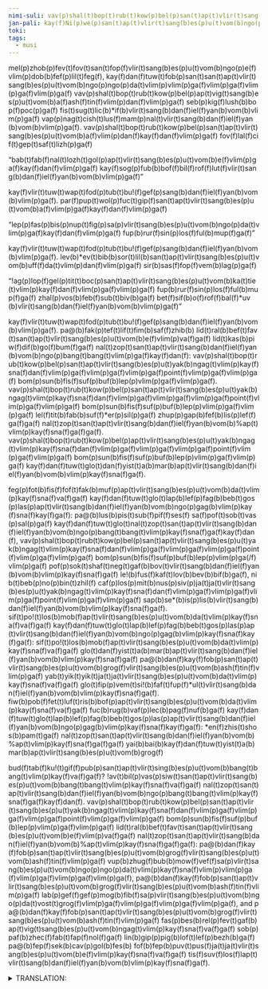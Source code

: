 ```yaml
---
nimi-suli: vav(p)shal(t)bop(t)rub(t)kow(p)bel(p)san(t)ap(t)vlir(t)sang(b)es(p)u(t)yak(b)ngag(t)vlim(p)kay(f)sna(f)dan(f)vlim(p)ga(f)vlim(p)ga(f)vlim(p)ga(f)point(f)vlim(p)ga(f)vlim(p)ga(f) bom(p)sun(b)fis(f)suf(p)buf(b)lep(p)vlim(p)ga(f)vlim(p)ga(f)
jan-pali: kay(f)​Ni(p)​we(p)​san(t)​ap(t)​vlir(t)​sang(b)​es(p)​u(t)​vom(b)​ngo(p)​ngag(t)​vlim(p)​kay(f)​sna(f)​va(f)​ga(f)
toki: 
tags:
  - musi
---
```

mel(p)​zhob(p)​fev(t)​fov(t)​san(t)​fop(f)​vlir(t)​sang(b)​es(p)​u(t)​vom(b)​ngo(p)​e(f)​vlim(p)dob(b)fef(p)lil(t)feg(f), kay(f)​dan(f)​tuw(t)​fob(p)​san(t)​san(t)​ap(t)​vlir(t)​sang(b)​es(p)​u(t)​vom(b)​ngo(p)​ngo(p)​da(t)​vlim(p)​vlim(p)​ga(f)​vlim(p)​ga(f)​vlim(p)​ga(f)​vlim(p)​ga(f) vav(p)​shal(t)​bop(t)​rub(t)​kow(p)​bel(p)​ap(t)​vig(t)​sang(b)​es(p)​u(t)​vom(b)​a(f)​ash(f)​tin(f)​vlim(p)​dan(f)​vlim(p)​ga(f) seb(p)kig(f)lush(b)bop(f)poc(p)ga(f) fis(t)​sug(t)​lic(b)​*if(b)​vlir(t)​sang(b)​dan(f)​iel(f)​yan(b)​vom(b)​vlim(p)​ga(f) vap(p)​nag(t)​cish(t)​lus(f)​mam(p)​nal(t)​vlir(t)​sang(b)​dan(f)​iel(f)​yan(b)​vom(b)​vlim(p)​ga(f). vav(p)​shal(t)​bop(t)​rub(t)​kow(p)​bel(p)​san(t)​ap(t)​vlir(t)​sang(b)​es(p)​u(t)​vom(b)​a(f)​vlim(p)​dan(f)​kay(f)​dan(f)​vlim(p)​ga(f) fov(f)lal(f)cif(t)gep(t)saf(t)lizh(p)ga(f) 

“bab(t)​fab(f)​nal(t)​lozh(t)​gol(p)​ap(t)​vlir(t)​sang(b)​es(p)​u(t)​vom(b)​e(f)​vlim(p)​ga(f)​kay(f)​dan(f)​vlim(p)​ga(f) kay(f)sog(p)​fub(b)​bof(f)​bil(f)​rof(f)​lut(f)​vlir(t)​sang(b)​dan(f)​iel(f)​yan(b)​vom(b)​vlim(p)​ga(f)” 

kay(f)​vlir(t)​tuw(t)​wap(t)​fod(p)​tub(t)​bu!(f)​gef(p)​sang(b)​dan(f)​iel(f)​yan(b)​vom(b)​vlim(p)​ga(f). par(f)​pup(t)​wol(p)​fuc(t)​gip(f)​san(t)​ap(t)​vlir(t)​sang(b)​es(p)​u(t)​vom(b)​a(f)​vlim(p)​ga(f)​kay(f)​dan(f)​vlim(p)​ga(f) 

“lep(p)​fas(p)​bis(p)​nup(t)​fig(p)​sa(p)​vlir(t)​sang(b)​es(p)​u(t)​vom(b)​ngo(p)​da(t)​vlim(p)​ga(f)​kay(f)​dan(f)​vlim(p)​ga(f) fup(b)rur(f)sin(p)los(f)ful(b)mup(f)ga(f)” 

kay(f)​vlir(t)​tuw(t)​wap(t)​fod(p)​tub(t)​bu!(f)​gef(p)​sang(b)​dan(f)​iel(f)​yan(b)​vom(b)​vlim(p)​ga(f). lev(b)​*ev(t)​bib(b)​sor(t)​lil(b)​san(t)​ap(t)​vlir(t)​sang(b)​es(p)​u(t)​vom(b)​uff(f)​da(t)​vlim(p)​dan(f)​vlim(p)​ga(f) sir(b)sas(f)fop(f)vem(b)lag(p)ga(f) 

“!ag(p)​lop(f)​gel(p)​tit(t)​boc(p)​san(t)​ap(t)​vlir(t)​sang(b)​es(p)​u(t)​vom(b)​ka(t)​tie(t)​vlim(p)​kay(f)​dan(f)​vlim(p)​ga(f)​vlim(p)​ga(f) fup(b)rur(f)sin(p)los(f)ful(b)mup(f)ga(f) zhal(p)vos(b)feb(f)sub(t)biv(b)ga(f) bet(f)​sif(b)​*o*(f)​rof(f)​bal(f)​*uv(b)​vlir(t)​sang(b)​dan(f)​iel(f)​yan(b)​vom(b)​vlim(p)​ga(f)” 

kay(f)​vlir(t)​tuw(t)​wap(t)​fod(p)​tub(t)​bu!(f)​gef(p)​sang(b)​dan(f)​iel(f)​yan(b)​vom(b)​vlim(p)​ga(f). pa@(b)​fak(p)​tef(t)​lif(t)​fim(b)​saf(f)​zhib(b) lid(t)​ral(b)​bef(t)​fav(t)​san(t)​ap(t)​vlir(t)​sang(b)​es(p)​u(t)​vom(b)​e(f)​vlim(p)​va(f)​ga(f) lid(t)​kas(b)​piw(f)​dif(b)​go(f)​bum(f)​ga(f) nal(t)​zop(t)​san(t)​ap(t)​vlir(t)​sang(b)​dan(f)​iel(f)​yan(b)​vom(b)​ngo(p)​bang(t)​bang(t)​vlim(p)​ga(f)​kay(f)​dan(f): vav(p)​shal(t)​bop(t)​rub(t)​kow(p)​bel(p)​san(t)​ap(t)​vlir(t)​sang(b)​es(p)​u(t)​yak(b)​ngag(t)​vlim(p)​kay(f)​sna(f)​dan(f)​vlim(p)​ga(f)​vlim(p)​ga(f)​vlim(p)​ga(f)​point(f)​vlim(p)​ga(f)​vlim(p)​ga(f) bom(p)sun(b)fis(f)suf(p)buf(b)lep(p)vlim(p)ga(f)vlim(p)ga(f).  
vav(p)​shal(t)​bop(t)​rub(t)​kow(p)​bel(p)​san(t)​ap(t)​vlir(t)​sang(b)​es(p)​u(t)​yak(b)​ngag(t)​vlim(p)​kay(f)​sna(f)​dan(f)​vlim(p)​ga(f)​vlim(p)​ga(f)​vlim(p)​ga(f)​point(f)​vlim(p)​ga(f)​vlim(p)​ga(f) bom(p)sun(b)fis(f)suf(p)buf(b)lep(p)vlim(p)ga(f)vlim(p)ga(f) lel(f)tit(b)fab(b)suf(f)*er(p)sil(p)ga(f) zhup(p)gap(b)fef(b)lis(p)lef(f)ga(f)ga(f) nal(t)​zop(t)​san(t)​ap(t)​vlir(t)​sang(b)​dan(f)​iel(f)​yan(b)​vom(b)​%ap(t)​vlim(p)​kay(f)​sna(f)​ga(f)​ga(f).  
vav(p)​shal(t)​bop(t)​rub(t)​kow(p)​bel(p)​​ap(t)​vlir(t)​sang(b)​es(p)​u(t)​yak(b)​ngag(t)​vlim(p)​kay(f)​sna(f)​dan(f)​vlim(p)​ga(f)​vlim(p)​ga(f)​vlim(p)​ga(f)​point(f)​vlim(p)​ga(f)​vlim(p)​ga(f) bom(p)sun(b)fis(f)suf(p)buf(b)lep(p)vlim(p)ga(f)vlim(p)ga(f) kay(f)​dan(f)​tuw(t)​glo(t)​dan(f)​yist(t)​a(b)​mar(b)​ap(t)​vlir(t)​sang(b)​dan(f)​iel(f)​yan(b)​vom(b)​vlim(p)​kay(f)​sna(f)​ga(f).

feg(p)​fot(b)​fis(f)​fof(t)​fak(b)​muf(p)​ap(t)​vlir(t)​sang(b)​es(p)​u(t)​vom(b)​da(t)​vlim(p)​kay(f)​sna(f)​va(f)​ga(f) kay(f)​dan(f)​tuw(t)​glo(t)​lap(b)​lef(p)​fag(b)​beb(t)​gos(p)​las(p)​ap(t)​vlir(t)​sang(b)​dan(f)​iel(f)​yan(b)​vom(b)​ngo(p)​gag(b)​vlim(p)​kay(f)​sna(f)​kay(f)​ga(f): pa@(b)lus(b)pis(t)sub(f)pif(f)ses(f) sa(f)pof(t)sob(t)vas(p)sal(p)ga(f) kay(f)dan(f)tuw(t)glo(t)nal(t)​zop(t)​san(t)​ap(t)​vlir(t)​sang(b)​dan(f)​iel(f)​yan(b)​vom(b)​ngo(p)​bang(t)​bang(t)​vlim(p)​kay(f)​sna(f)​ga(f)​kay(f)​dan(f), vav(p)​shal(t)​bop(t)​rub(t)​kow(p)​bel(p)​​san(t)ap(t)​vlir(t)​sang(b)​es(p)​u(t)​yak(b)​ngag(t)​vlim(p)​kay(f)​sna(f)​dan(f)​vlim(p)​ga(f)​vlim(p)​ga(f)​vlim(p)​ga(f)​point(f)​vlim(p)​ga(f)​vlim(p)​ga(f) bom(p)sun(b)fis(f)suf(p)buf(b)lep(p)vlim(p)ga(/f)vlim(p)ga(f) pof(p)​sok(t)​shaf(t)​neg(t)​gaf(b)​bov(t)​vlir(t)​sang(b)​dan(f)​iel(f)​yan(b)​vom(b)​vlim(p)​kay(f)​sna(f)​ga(f) le!(b)fus(f)kaf(t)lov(b)bev(b)bif(b)ga(f), nib(t)beb(p)no(p)bin(t)zhil(f) caf(p)​los(p)​mit(b)​nus(p)​siv(p)​ja(t)​ja(t)​vlir(t)​sang(b)​es(p)​u(t)​yak(b)​ngag(t)​vlim(p)​kay(f)​sna(f)​dan(f)​vlim(p)​ga(f)​vlim(p)​ga(f)​vlim(p)​ga(f)​point(f)​vlim(p)​ga(f)​vlim(p)​ga(f) sap(b)​se*(b)​is(p)​lis(b)​vlir(t)​sang(b)​dan(f)​iel(f)​yan(b)​vom(b)​vlim(p)​kay(f)​sna(f)​ga(f).  
sif(t)​po!(t)​los(b)​mob(f)​ap(t)​vlir(t)​sang(b)​es(p)​u(t)​vom(b)​da(t)​vlim(p)​kay(f)​sna(f)​va(f)​ga(f) kay(f)​dan(f)​tuw(t)​glo(t)​lap(b)​lef(p)​fag(b)​beb(t)​gos(p)​las(p)​ap(t)​vlir(t)​sang(b)​dan(f)​iel(f)​yan(b)​vom(b)​ngo(p)​gag(b)​vlim(p)​kay(f)​sna(f)​kay(f)​ga(f): sif(t)​po!(t)​los(b)​mob(f)​ap(t)​vlir(t)​sang(b)​es(p)​u(t)​vom(b)​da(t)​vlim(p)​kay(f)​sna(f)​va(f)​ga(f) glo(t)​dan(f)​yist(t)​a(b)​mar(b)​ap(t)​vlir(t)​sang(b)​dan(f)​iel(f)​yan(b)​vom(b)​vlim(p)​kay(f)​sna(f)​ga(f) pa@(b)​dan(f)​kay(f)​fob(p)​san(t)​ap(t)​vlir(t)​sang(b)​es(p)​u(t)​vom(b)​grog(f)​vlir(t)​sang(b)​es(p)​u(t)​vom(b)​ash(f)​tin(f)​vlim(p)​ga(f) yab(t)​yik(t)​yik(t)​ja(t)​ja(t)​vlir(t)​sang(b)​es(p)​u(t)​vom(b)​da(t)​vlim(p)​kay(f)​sna(f)​va(f)​ga(f) glo(t)​fip(p)​vem(t)​si!(b)​faf(t)​fup(f)​*ul(t)​vlir(t)​sang(b)​dan(f)​iel(f)​yan(b)​vom(b)​vlim(p)​kay(f)​sna(f)​ga(f).  
fiw(b)​pob(f)​fet(t)​luf(t)​ris(b)​bof(p)​ap(t)​vlir(t)​sang(b)​es(p)​u(t)​vom(b)​da(t)​vlim(p)​kay(f)​sna(f)​va(f)​ga(f) fuc(b)rug(b)vaf(p)lec(b)pag(f)nuf(b)ga(f) kay(f)​dan(f)​tuw(t)​glo(t)​lap(b)​lef(p)​fag(b)​beb(t)​gos(p)​las(p)​ap(t)​vlir(t)​sang(b)​dan(f)​iel(f)​yan(b)​vom(b)​ngo(p)​gag(b)​vlim(p)​kay(f)​sna(f)​kay(f)​ga(f): *en(f)zhis(t)shos(b)pam(t)ga(f) nal(t)​zop(t)​san(t)​ap(t)​vlir(t)​sang(b)​dan(f)​iel(f)​yan(b)​vom(b)​%ap(t)​vlim(p)​kay(f)​sna(f)​ga(f)​ga(f) yai(b)bai(b)kay(f)dan(f)tuw(t)yist(t)a(b)mar(b)ap(t)vlir(t)sang(b)es(p)u(t)vom(b)grog(f)
 
bud(f)​tab(f)​ku!(t)​gif(f)​pub(p)​san(t)​ap(t)​vlir(t)​sing(b)​es(p)​u(t)​vom(b)​bang(t)​bang(t)​vlim(p)​kay(f)​va(f)​ga(f)? !av(t)​bil(p)​vas(p)​siw(t)​san(t)​ap(t)​vlir(t)​sang(b)​es(p)​u(t)​vom(b)​bang(t)​bang(t)​vlim(p)​kay(f)​sna(f)​va(f)​ga(f) nal(t)​zop(t)​san(t)​ap(t)​vlir(t)​sang(b)​dan(f)​iel(f)​yan(b)​vom(b)​ngo(p)​bang(t)​bang(t)​vlim(p)​kay(f)​sna(f)​ga(f)​kay(f)​dan(f). vav(p)​shal(t)​bop(t)​rub(t)​kow(p)​bel(p)​san(t)​ap(t)​vlir(t)​sang(b)​es(p)​u(t)​yak(b)​ngag(t)​vlim(p)​kay(f)​sna(f)​dan(f)​vlim(p)​ga(f)​vlim(p)​ga(f)​vlim(p)​ga(f)​point(f)​vlim(p)​ga(f)​vlim(p)​ga(f) bom(p)sun(b)fis(f)suf(p)buf(b)lep(p)vlim(p)ga(f)vlim(p)ga(f) lid(t)​ral(b)​bef(t)​fav(t)​san(t)​ap(t)​vlir(t)​sang(b)​es(p)​u(t)​vom(b)​e(f)​vlim(p)​va(f)​ga(f) nal(t)​zop(t)​san(t)​ap(t)​vlir(t)​sang(b)​dan(f)​iel(f)​yan(b)​vom(b)​%ap(t)​vlim(p)​kay(f)​sna(f)​ga(f)​ga(f): pa@(b)​dan(f)​kay(f)​fob(p)​san(t)​ap(t)​vlir(t)​sang(b)​es(p)​u(t)​vom(b)​grog(f)​vlir(t)​sang(b)​es(p)​u(t)​vom(b)​ash(f)​tin(f)​vlim(p)​ga(f) vup(b)​zhug(f)​bub(b)​mow(f)​vef(f)​sa(p)​vlir(t)​sang(b)​es(p)​u(t)​vom(b)​ngo(p)​ngo(p)​da(t)​vlim(p)​kay(f)​sna(f)vlim(p)​vlim(p)​ga(f)​vlim(p)​ga(f)​vlim(p)​ga(f)​vlim(p)​ga(f), pa@(b)​dan(f)​kay(f)​fob(p)​san(t)​ap(t)​vlir(t)​sang(b)​es(p)​u(t)​vom(b)​grog(f)​vlir(t)​sang(b)​es(p)​u(t)​vom(b)​ash(f)​tin(f)​vlim(p)​ga(f) lab(p)​gef(f)​gef(p)​mog(b)​fib(f)​sa(p)​vlir(t)​sang(b)​es(p)​u(t)​vom(b)​ngo(p)​da(t)​vost(t)​grog(f)​vlim(p)​ga(f)​vlim(p)​ga(f)​vlim(p)​ga(f)​vlim(p)​ga(f), and pa@(b)​dan(f)​kay(f)​fob(p)​san(t)​ap(t)​vlir(t)​sang(b)​es(p)​u(t)​vom(b)​grog(f)​vlir(t)​sang(b)​es(p)​u(t)​vom(b)​ash(f)​tin(f)​vlim(p)​ga(f) fas(p)​bes(b)​rel(p)​fev(t)​gaf(b)​ap(t)​vig(t)​sang(b)​es(p)​u(t)​vom(b)​ngag(t)​vlim(p)​kay(f)​sna(f)​va(f)​ga(f) sob(p)paf(b)zhec(f)fab(t)fap(f)nol(f)ga(f) lin(b)gip(p)pig(b)lof(t)lef(p)bezh(b)ga(f) pa@(b)fep(f)sek(b)cav(p)gol(b)fes(b) fof(b)​fep(b)​puv(t)​pus(f)​ja(t)​ja(t)​vlir(t)​sang(b)​es(p)​u(t)​vom(b)​e(f)​vlim(p)​kay(f)​sna(f)​va(f)​ga(f) tis(f)​suv(f)​los(f)​lap(t)​vlir(t)​sang(b)​dan(f)​iel(f)​yan(b)​vom(b)​vlim(p)​kay(f)​sna(f)​ga(f).

<details><summary>TRANSLATION:</summary>

Pangolin Hats  
In life, one can wear many hats. The top hat says “I own a monocle”. The fedora says “M’lady”. The baseball cap says “My hair looks bad”. But the future is here: the PANGOLIN hat.

The humble pangolin hat is ALIVE. It gives:  
SECURITY: When threatened, the pangolin will curl up, acting like a helmet.  
STYLE: This speaks for itself.  
ECOFRIENDLY: Not factory produced.  

Downsides? Pretty much none. PANGOLIN hats are the future: for you, for fashion, and for slowing the inevitable heat death of the universe.

</details>

<style>
  .nimi p {
    text-align: left;
  }
  * {
    word-break: break-all;
  }
</style>
